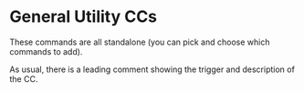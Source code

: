 # General Utility CCs

These commands are all standalone (you can pick and choose which commands to add).

As usual, there is a leading comment showing the trigger and description of the CC.

